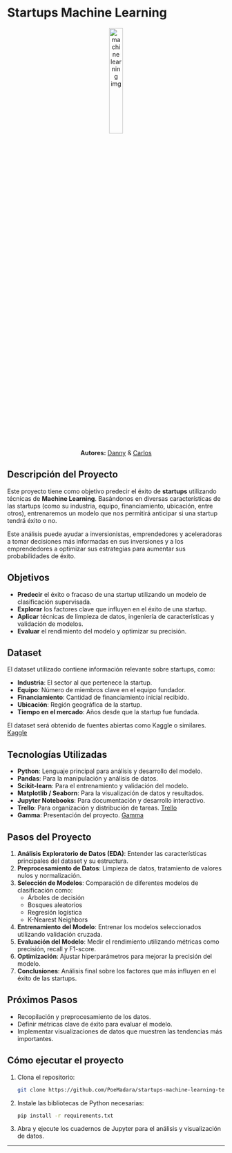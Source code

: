 # Startups Machine Learning 
<p align="center">
<img src="https://th.bing.com/th/id/OIG2.kux2KTZOkoYAMgEgMUjm?w=1024&h=1024&rs=1&pid=ImgDetMain" alt="machine learning img" width="25%">
<br>
<strong>Autores:</strong> 
  <a href="https://www.linkedin.com/in/dannyrodasgalarza">Danny</a> & 
  <a href="https://www.linkedin.com/in/carlosvergaragamez/">Carlos</a>
</p>




## Descripción del Proyecto

Este proyecto tiene como objetivo predecir el éxito de **startups** utilizando técnicas de **Machine Learning**. Basándonos en diversas características de las startups (como su industria, equipo, financiamiento, ubicación, entre otros), entrenaremos un modelo que nos permitirá anticipar si una startup tendrá éxito o no.

Este análisis puede ayudar a inversionistas, emprendedores y aceleradoras a tomar decisiones más informadas en sus inversiones y a los emprendedores a optimizar sus estrategias para aumentar sus probabilidades de éxito.

## Objetivos

- **Predecir** el éxito o fracaso de una startup utilizando un modelo de clasificación supervisada.
- **Explorar** los factores clave que influyen en el éxito de una startup.
- **Aplicar** técnicas de limpieza de datos, ingeniería de características y validación de modelos.
- **Evaluar** el rendimiento del modelo y optimizar su precisión.

## Dataset 

El dataset utilizado contiene información relevante sobre startups, como:

- **Industria**: El sector al que pertenece la startup.
- **Equipo**: Número de miembros clave en el equipo fundador.
- **Financiamiento**: Cantidad de financiamiento inicial recibido.
- **Ubicación**: Región geográfica de la startup.
- **Tiempo en el mercado**: Años desde que la startup fue fundada.

El dataset será obtenido de fuentes abiertas como Kaggle o similares. [Kaggle](https://www.kaggle.com/datasets/niekvanderzwaag/unicorn-startups-cleaned)

## Tecnologías Utilizadas

- **Python**: Lenguaje principal para análisis y desarrollo del modelo.
- **Pandas**: Para la manipulación y análisis de datos.
- **Scikit-learn**: Para el entrenamiento y validación del modelo.
- **Matplotlib / Seaborn**: Para la visualización de datos y resultados.
- **Jupyter Notebooks**: Para documentación y desarrollo interactivo.
- **Trello**: Para organización y distribución de tareas. [Trello](https://trello.com/b/xF2hzlU2/machinelearning)
- **Gamma**: Presentación del proyecto. [Gamma](https://gamma.app/docs/Startups-nyndoddcaebkr8n)

## Pasos del Proyecto

1. **Análisis Exploratorio de Datos (EDA)**: Entender las características principales del dataset y su estructura.
2. **Preprocesamiento de Datos**: Limpieza de datos, tratamiento de valores nulos y normalización.
3. **Selección de Modelos**: Comparación de diferentes modelos de clasificación como:
   - Árboles de decisión
   - Bosques aleatorios
   - Regresión logística
   - K-Nearest Neighbors
4. **Entrenamiento del Modelo**: Entrenar los modelos seleccionados utilizando validación cruzada.
5. **Evaluación del Modelo**: Medir el rendimiento utilizando métricas como precisión, recall y F1-score.
6. **Optimización**: Ajustar hiperparámetros para mejorar la precisión del modelo.
7. **Conclusiones**: Análisis final sobre los factores que más influyen en el éxito de las startups.

## Próximos Pasos

- Recopilación y preprocesamiento de los datos.
- Definir métricas clave de éxito para evaluar el modelo.
- Implementar visualizaciones de datos que muestren las tendencias más importantes.


## Cómo ejecutar el proyecto

1. Clona el repositorio:
    ```bash
   git clone https://github.com/PoeMadara/startups-machine-learning-team-1.git
2. Instale las bibliotecas de Python necesarias:
    ```bash
   pip install -r requirements.txt
3. Abra y ejecute los cuadernos de Jupyter para el análisis y visualización de datos.


---
